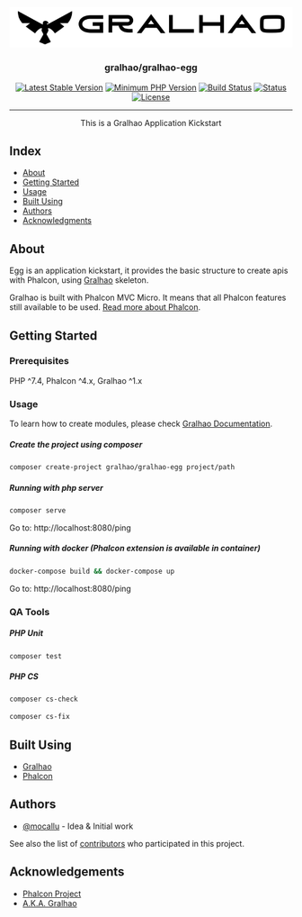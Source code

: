 <p align="center">
  <a href="https://github.com/gralhao/gralhao-egg" rel="noopener">
    <img src="https://github.com/gralhao/gralhao/raw/master/docs/assets/logo.svg" alt="Gralhao logo">
  </a>
</p>

<h3 align="center">gralhao/gralhao-egg</h3>

<div align="center">

[![Latest Stable Version](https://img.shields.io/packagist/v/gralhao/gralhao-egg.svg?style=flat-square)](https://packagist.org/packages/gralhao/gralhao-egg)
[![Minimum PHP Version](https://img.shields.io/badge/php-%3E%3D%207.4-8892BF.svg)](https://php.net/)
[![Build Status](https://travis-ci.com/gralhao/gralhao-egg.svg?branch=master)](https://travis-ci.com/gralhao/gralhao-egg)
[![Status](https://img.shields.io/badge/status-active-success.svg)]()
[![License](https://img.shields.io/badge/license-BSD-blue.svg)](/LICENSE)

</div>

---

<div align="center">
  <p>This is a Gralhao Application Kickstart</p>
</div>

## Index

- [About](#about)
- [Getting Started](#getting_started)
- [Usage](#usage)
- [Built Using](#built_using)
- [Authors](#authors)
- [Acknowledgments](#acknowledgement)

## About <a name = "about"></a>

Egg is an application kickstart, it provides the basic structure to create apis with Phalcon, using [Gralhao](https://github.com/gralhao/gralhao) skeleton.

Gralhao is built with Phalcon MVC Micro. It means that all Phalcon features still available to be used.
[Read more about Phalcon](https://phalcon.io).

## Getting Started <a name = "getting_started"></a>

### Prerequisites
PHP ^7.4, Phalcon ^4.x, Gralhao ^1.x

### Usage <a name="usage"></a>
To learn how to create modules, please check [Gralhao Documentation](https://github.com/gralhao/gralhao/tree/master/docs).
##### Create the project using composer
```bash
composer create-project gralhao/gralhao-egg project/path
```
##### Running with php server
```bash
composer serve
```
Go to: http://localhost:8080/ping

##### Running with docker (Phalcon extension is available in container)
```bash
docker-compose build && docker-compose up
```
Go to: http://localhost:8080/ping

### QA Tools
##### PHP Unit
```bash
composer test
```
##### PHP CS
```bash
composer cs-check
```
```bash
composer cs-fix
```


## Built Using <a name = "built_using"></a>
- [Gralhao](https://github.com/gralhao/gralhao)
- [Phalcon](https://phalcon.io/)

## Authors <a name = "authors"></a>
- [@mocallu](https://github.com/mocallu) - Idea & Initial work

See also the list of [contributors](https://github.com/gralhao/gralhao-egg/contributors) who participated in this project.

## Acknowledgements <a name = "acknowledgement"></a>
- [Phalcon Project](https://phalcon.io)
- [A.K.A. Gralhao](https://en.wikipedia.org/wiki/Red-throated_caracara)
